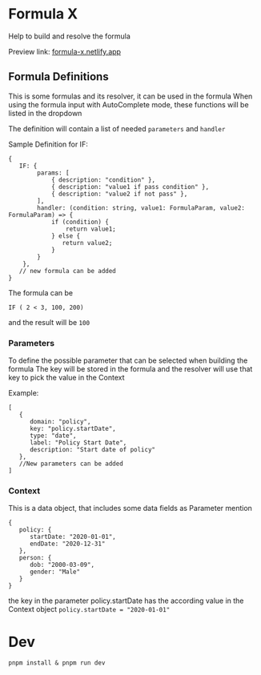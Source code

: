 # Formula X

Help to build and resolve the formula

Preview link: [formula-x.netlify.app](https://formula-x.netlify.app/)

## Formula Definitions
This is some formulas and its resolver, it can be used in the formula
When using the formula input with AutoComplete mode, these functions will be listed in the dropdown

The definition will contain a list of needed `parameters` and `handler`

Sample Definition for IF:
```
{
   IF: {
		params: [
			{ description: "condition" },
			{ description: "value1 if pass condition" },
			{ description: "value2 if not pass" },
		],
		handler: (condition: string, value1: FormulaParam, value2: FormulaParam) => {
			if (condition) {
				return value1;
			} else {
			   return value2;
			}
		}
	},
   // new formula can be added
}
```

The formula can be
```
IF ( 2 < 3, 100, 200)
```
and the result will be `100`

### Parameters
To define the possible parameter that can be selected when building the formula
The key will be stored in the formula and the resolver will use that key to pick the value in the Context

Example:
```
[
   {
      domain: "policy",
      key: "policy.startDate",
      type: "date",
      label: "Policy Start Date",
      description: "Start date of policy"
   },
   //New parameters can be added
]
```

### Context
This is a data object, that includes some data fields as Parameter mention

```
{
   policy: {
      startDate: "2020-01-01",
      endDate: "2020-12-31"
   },
   person: {
      dob: "2000-03-09",
      gender: "Male"
   }
}
```
the key in the parameter policy.startDate has the according value in the Context object `policy.startDate = "2020-01-01"`


# Dev

```
pnpm install & pnpm run dev
```

